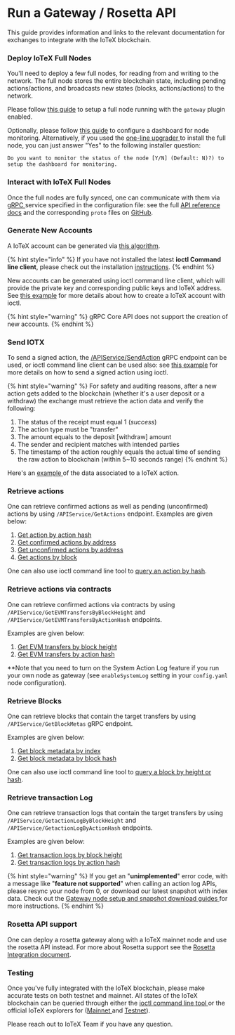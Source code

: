 # Run a Gateway / Rosetta API

This guide provides information and links to the relevant documentation for exchanges to integrate with the IoTeX blockchain.

### Deploy IoTeX Full Nodes

You'll need to deploy a few full nodes, for reading from and writing to the network. The full node stores the entire blockchain state, including pending actions/actions, and broadcasts new states (blocks, actions/actions) to the network.

Please follow [this guide](https://github.com/iotexproject/iotex-bootstrap#iotex-delegate-manual) to setup a full node running with the `gateway` plugin enabled.

Optionally, please follow [this guide](https://github.com/iotexproject/iotex-bootstrap/tree/master/infra/monitoring) to configure a dashboard for node monitoring. Alternatively, if you used the [one-line upgrader ](https://github.com/iotexproject/iotex-bootstrap#upgrade)to install the full node, you can just answer "Yes" to the following installer question:

```
Do you want to monitor the status of the node [Y/N] (Default: N)?) to setup the dashboard for monitoring.
```

### Interact with IoTeX Full Nodes <a href="#interact-with-iotex-full-nodes" id="interact-with-iotex-full-nodes"></a>

Once the full nodes are fully synced, one can communicate with them via [gRPC ](https://grpc.io/)service specified in the configuration file: see the full [API reference docs](../../reference/node-core-api-grpc.md) and the corresponding `proto` files on [GitHub](https://github.com/iotexproject/iotex-proto).

### Generate New Accounts <a href="#generate-new-accounts" id="generate-new-accounts"></a>

A IoTeX account can be generated via [this algorithm](https://github.com/iotexproject/iotex-address/blob/master/README.md).

{% hint style="info" %}
If you have not installed the latest **ioctl Command line client**, please check out the installation [instructions](../../reference/ioctl-cli-reference/).
{% endhint %}

New accounts can be generated using ioctl command line client, which will provide the private key and corresponding public keys and IoTeX address. See [this example](../../get-started/iotex-wallets/command-line-client/create-an-iotex-account.md) for more details about how to create a IoTeX account with ioctl.

{% hint style="warning" %}
gRPC Core API does not support the creation of new accounts.
{% endhint %}

### Send IOTX <a href="#send-iotx" id="send-iotx"></a>

To send a signed action, the [/APIService/SendAction](../../reference/node-core-api-grpc.md#sendaction) gRPC endpoint can be used, or ioctl command line client can be used also: see [this example](broken-reference) for more details on how to send a signed action using ioctl.

{% hint style="warning" %}
For safety and auditing reasons, after a new action gets added to the blockchain (whether it's a user deposit or a withdraw) the exchange must retrieve the action data and verify the following:

1. The status of the receipt must equal 1 (_success_)
2. The action type must be "transfer"
3. The amount equals to the deposit \[withdraw] amount
4. The sender and recipient matches with intended parties
5. The timestamp of the action roughly equals the actual time of sending the raw action to blockchain (within 5\~10 seconds range)
{% endhint %}

Here's an [example ](https://iotexscan.io/action/355bd7b93dadc18c2d2689cd400272d28ad28df8e6a1555086233c4b619adfee)of the data associated to a IoTeX action.

### Retrieve actions <a href="#retrieve-actions" id="retrieve-actions"></a>

One can retrieve confirmed actions as well as pending (unconfirmed) actions by using `/APIService/GetActions` endpoint. Examples are given below:

1. [Get action by action hash](../../reference/node-core-api-grpc.md#getactionbyhash)
2. [Get confirmed actions by address](../../reference/node-core-api-grpc.md#getactionsbyaddress)
3. [Get unconfirmed actions by address](https://docs.iotex.io/developer/core-api/api.html#getunconfirmedactionsbyaddress)
4. [Get actions by block](../../reference/node-core-api-grpc.md#getactionsbyblock)

One can also use ioctl command line tool to [query an action by hash](https://docs.iotex.io/developer/ioctl/action.html#query-action).

### Retrieve actions via contracts <a href="#retrieve-actions-via-contracts" id="retrieve-actions-via-contracts"></a>

One can retrieve confirmed actions via contracts by using `/APIService/GetEVMTransfersByBlockHeight` and `/APIService/GetEVMTransfersByActionHash` endpoints.&#x20;

Examples are given below:

1. [Get EVM transfers by block height](https://docs.iotex.io/developer/core-api/api.html#getevmtransfersbyactionhash)
2. [Get EVM transfers by action hash](https://docs.iotex.io/developer/core-api/api.html#getevmtransfersbyblockheight)

\*\*Note that you need to turn on the System Action Log feature if you run your own node as gateway (see `enableSystemLog` setting in your `config.yaml` node configuration).

### Retrieve Blocks <a href="#retrieve-blocks" id="retrieve-blocks"></a>

One can retrieve blocks that contain the target transfers by using `/APIService/GetBlockMetas` gRPC endpoint.&#x20;

Examples are given below:

1. [Get block metadata by index](../../reference/node-core-api-grpc.md#getblockmetasbyindex)
2. [Get block metadata by block hash](../../reference/node-core-api-grpc.md#getblockmetasbyhash)

One can also use ioctl command line tool to [query a block by height or hash](../../reference/ioctl-cli-reference/query-the-blockchain.md#query-block).

### Retrieve transaction Log <a href="#retrieve-transaction-log" id="retrieve-transaction-log"></a>

One can retrieve transaction logs that contain the target transfers by using `/APIService/GetactionLogByBlockHeight` and `/APIService/GetactionLogByActionHash` endpoints.&#x20;

Examples are given below:

1. [Get transaction logs by block height](../../reference/node-core-api-grpc.md#gettransactionlogbyactionhash)
2. [Get transaction logs by action hash](../../reference/node-core-api-grpc.md#gettransactionlogbyblockheight)

{% hint style="warning" %}
If you get an "**unimplemented**" error code, with a message like "**feature not supported**" when calling an action log APIs, please resync your node from 0, or download our latest snapshot with index data. Check out the [Gateway node setup and snapshot download guides ](https://github.com/iotexproject/iotex-bootstrap#mainnet)for more instructions.
{% endhint %}

### Rosetta API support <a href="#rosetta-api-support" id="rosetta-api-support"></a>

One can deploy a rosetta gateway along with a IoTeX mainnet node and use the rosetta API instead. For more about Rosetta support see the [Rosetta Integration document](rosetta-api.md).

### Testing <a href="#testing" id="testing"></a>

Once you've fully integrated with the IoTeX blockchain, please make accurate tests on both testnet and mainnet. All states of the IoTeX blockchain can be queried through either the [ioctl command line tool ](../../reference/ioctl-cli-reference/) or the official IoTeX explorers for ([Mainnet ](https://iotexscan.io/)and [Testnet](https://testnet.iotexscan.io/)).

Please reach out to IoTeX Team if you have any question.
